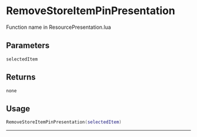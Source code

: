 # RemoveStoreItemPinPresentation
Function name in ResourcePresentation.lua
## Parameters
`selectedItem`
## Returns
`none`
## Usage
```lua
RemoveStoreItemPinPresentation(selectedItem)
```
---

